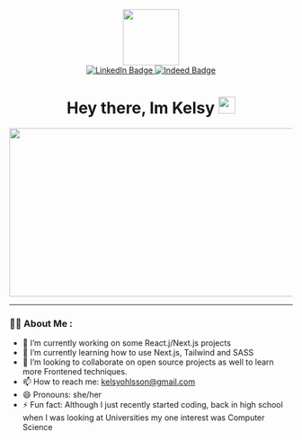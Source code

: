 
<div id="header" align="center">
  <img src="https://media.giphy.com/media/zhYSVCirREeIZtONCI/giphy.gif" width="100"/>
</div>

<div id="badges" align="center">
  <a href="your-linkedin-URL">
    <img src="https://img.shields.io/badge/LinkedIn-blue?style=for-the-badge&logo=linkedin&logoColor=white" alt="LinkedIn Badge"/>
  </a>
  <a href="your-youtube-URL">
    <img src="https://img.shields.io/badge/Indeed-blue?style=for-the-badge&logo=indeed&logoColor=white" alt="Indeed Badge"/>
  </a>
</div>

<h1 align="center">
  Hey there, Im Kelsy
  <img src="https://media.giphy.com/media/hvRJCLFzcasrR4ia7z/giphy.gif" width="30px"/>
</h1>
  
 <div align="center">
  <img src="https://media.giphy.com/media/dWesBcTLavkZuG35MI/giphy.gif" width="600" height="300"/>
</div>

---

### :woman_technologist: About Me :

- 🔭 I’m currently working on some React.j/Next.js projects
- 🌱 I’m currently learning how to use Next.js, Tailwind and SASS
- 👯 I’m looking to collaborate on open source projects as well to learn more Frontened techniques.
- 📫 How to reach me: kelsyohlsson@gmail.com
- 😄 Pronouns: she/her
- ⚡ Fun fact: Although I just recently started coding, back in high school when I was looking at Universities my one interest was Computer Science

